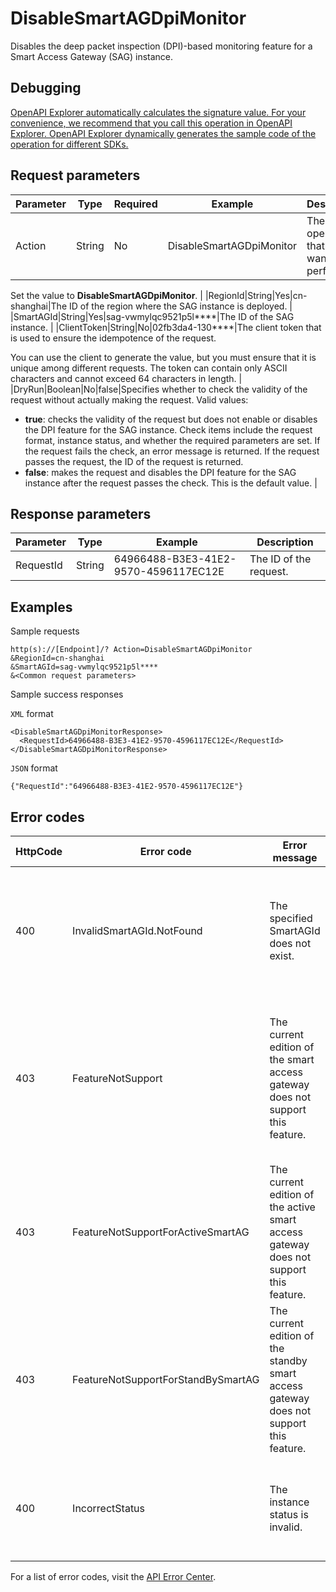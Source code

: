 # DisableSmartAGDpiMonitor

Disables the deep packet inspection \(DPI\)-based monitoring feature for a Smart Access Gateway \(SAG\) instance.

## Debugging

[OpenAPI Explorer automatically calculates the signature value. For your convenience, we recommend that you call this operation in OpenAPI Explorer. OpenAPI Explorer dynamically generates the sample code of the operation for different SDKs.](https://api.aliyun.com/#product=Smartag&api=DisableSmartAGDpiMonitor&type=RPC&version=2018-03-13)

## Request parameters

|Parameter|Type|Required|Example|Description|
|---------|----|--------|-------|-----------|
|Action|String|No|DisableSmartAGDpiMonitor|The operation that you want to perform.

 Set the value to **DisableSmartAGDpiMonitor**. |
|RegionId|String|Yes|cn-shanghai|The ID of the region where the SAG instance is deployed. |
|SmartAGId|String|Yes|sag-vwmylqc9521p5l\*\*\*\*|The ID of the SAG instance. |
|ClientToken|String|No|02fb3da4-130\*\*\*\*|The client token that is used to ensure the idempotence of the request.

 You can use the client to generate the value, but you must ensure that it is unique among different requests. The token can contain only ASCII characters and cannot exceed 64 characters in length. |
|DryRun|Boolean|No|false|Specifies whether to check the validity of the request without actually making the request. Valid values:

 -   **true**: checks the validity of the request but does not enable or disables the DPI feature for the SAG instance. Check items include the request format, instance status, and whether the required parameters are set. If the request fails the check, an error message is returned. If the request passes the request, the ID of the request is returned.
-   **false**: makes the request and disables the DPI feature for the SAG instance after the request passes the check. This is the default value. |

## Response parameters

|Parameter|Type|Example|Description|
|---------|----|-------|-----------|
|RequestId|String|64966488-B3E3-41E2-9570-4596117EC12E|The ID of the request. |

## Examples

Sample requests

```
http(s)://[Endpoint]/? Action=DisableSmartAGDpiMonitor
&RegionId=cn-shanghai
&SmartAGId=sag-vwmylqc9521p5l****
&<Common request parameters>
```

Sample success responses

`XML` format

```
<DisableSmartAGDpiMonitorResponse>
  <RequestId>64966488-B3E3-41E2-9570-4596117EC12E</RequestId>
</DisableSmartAGDpiMonitorResponse>
```

`JSON` format

```
{"RequestId":"64966488-B3E3-41E2-9570-4596117EC12E"}
```

## Error codes

|HttpCode|Error code|Error message|Description|
|--------|----------|-------------|-----------|
|400|InvalidSmartAGId.NotFound|The specified SmartAGId does not exist.|The error message returned because the specified SAG instance ID does not exist.|
|403|FeatureNotSupport|The current edition of the smart access gateway does not support this feature.|The error message returned because the current version of the specified SAG instance does not support this feature.|
|403|FeatureNotSupportForActiveSmartAG|The current edition of the active smart access gateway does not support this feature.|The error code returned because the current version of the active SAG device does not support this feature.|
|403|FeatureNotSupportForStandBySmartAG|The current edition of the standby smart access gateway does not support this feature.|The error code returned because the current version of the standby SAG device does not support this feature.|
|400|IncorrectStatus|The instance status is invalid.|The error message returned because the SAG instance is in an invalid state.|

For a list of error codes, visit the [API Error Center](https://error-center.alibabacloud.com/status/product/Smartag).

